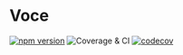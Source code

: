 # Voce

[![npm version](https://badge.fury.io/js/voce.svg)](https://badge.fury.io/js/voce)
![Coverage & CI](https://github.com/dotvirus/voce/workflows/Coverage%20&%20CI/badge.svg)
[![codecov](https://codecov.io/gh/dotvirus/voce/branch/dev/graph/badge.svg?token=FHWRPEPSV9)](https://codecov.io/gh/dotvirus/voce)
